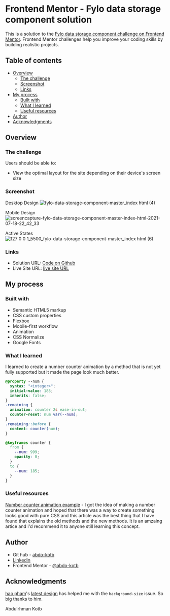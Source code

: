 # Frontend Mentor - Fylo data storage component solution

This is a solution to the [Fylo data storage component challenge on Frontend Mentor](https://www.frontendmentor.io/challenges/fylo-data-storage-component-1dZPRbV5n). Frontend Mentor challenges help you improve your coding skills by building realistic projects. 

## Table of contents

- [Overview](#overview)
  - [The challenge](#the-challenge)
  - [Screenshot](#screenshot)
  - [Links](#links)
- [My process](#my-process)
  - [Built with](#built-with)
  - [What I learned](#what-i-learned)
  - [Useful resources](#useful-resources)
- [Author](#author)
- [Acknowledgments](#acknowledgments)

## Overview

### The challenge

Users should be able to:

- View the optimal layout for the site depending on their device's screen size

### Screenshot

Desktop Design 
![fylo-data-storage-component-master_index html (4)](https://user-images.githubusercontent.com/86558336/126078625-c8852723-b024-4da2-aea8-d62b53d946c3.png)

Mobile Design
![screencapture-fylo-data-storage-component-master-index-html-2021-07-18-22_42_33](https://user-images.githubusercontent.com/86558336/126078706-ac3a5c79-3939-48f5-96eb-37980507d12f.png)

Active States
![127 0 0 1_5500_fylo-data-storage-component-master_index html (6)](https://user-images.githubusercontent.com/86558336/126078834-550ed8df-e9c3-4307-9736-977c9e517ef4.png)

### Links

- Solution URL: [Code on Github](https://github.com/abdo-kotb/fylo-data-storage-component)
- Live Site URL: [live site URL](https://abdo-kotb.github.io/fylo-data-storage-component)

## My process

### Built with

- Semantic HTML5 markup
- CSS custom properties
- Flexbox
- Mobile-first workflow
- Animation
- CSS Normalize
- Google Fonts

### What I learned

I learned to create a number counter animation by a method that is not yet fully supported but it made the page look much better.
```css
@property --num {
  syntax: "<integer>";
  initial-value: 185;
  inherits: false;
}
.remaining {
  animation: counter 2s ease-in-out;
  counter-reset: num var(--num);
}
.remaining::before {
  content: counter(num);
}

@keyframes counter {
  from {
    --num: 999;
    opacity: 0;
  }
  to {
    --num: 185;
  }
}
```

### Useful resources
[Number counter animation example](https://css-tricks.com/animating-number-counters/) - I got the idea of making a number counter animation and hoped that there was a way to create something looks good with pure CSS and this article was the best thing that I have found that explains the old methods and the new methods. It is an amzaing artice and I'd recommend it to anyone still learning this concept.

## Author

- Git hub - [abdo-kotb](github.com/abdo-kotb)
- [Linkedin](https://www.linkedin.com/in/abdulrhman-mohammed-5687781b5/)
- Frontend Mentor - [@abdo-kotb](https://www.frontendmentor.io/profile/abdo-kotb)

## Acknowledgments

[hao pham](https://github.com/jerry-the-kid)'s [latest design](https://jerry-the-kid.github.io/fylo-data-storage-component/) has helped me with the `background-size`  issue. So big thanks to him. 

Abdulrhman Kotb
